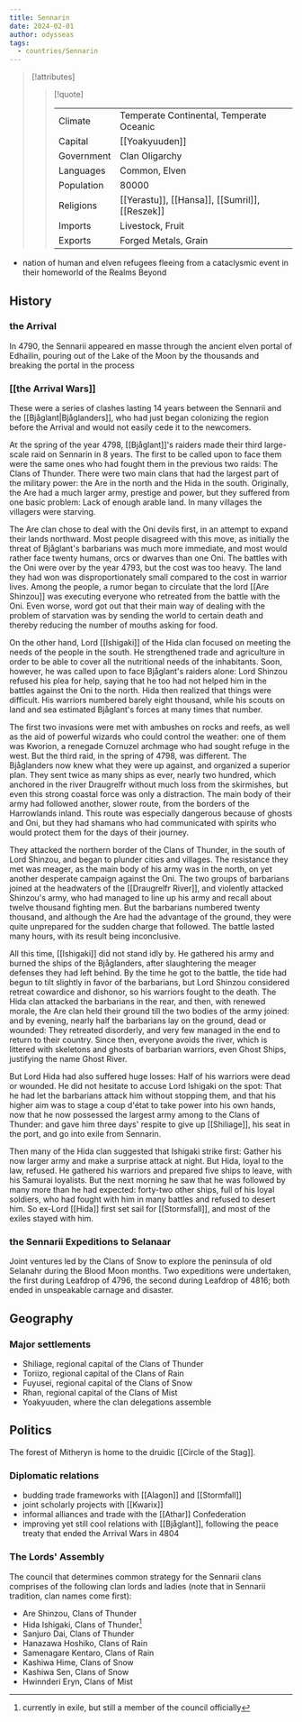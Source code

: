```yaml
---
title: Sennarin
date: 2024-02-01
author: odysseas
tags:
  - countries/Sennarin
---
```


> [!attributes]
> 
> > [!quote]
> >
> > | | |
> > | --- | --- |
> > | Climate | Temperate Continental, Temperate Oceanic |
> > | Capital | [[Yoakyuuden]] |
> > | Government | Clan Oligarchy |
> > | Languages | Common, Elven |
> > | Population | 80000 |
> > | Religions | [[Yerastu]], [[Hansa]], [[Sumril]], [[Reszek]] |
> > | Imports | Livestock, Fruit |
> > | Exports | Forged Metals, Grain |

- nation of human and elven refugees fleeing from a cataclysmic event in their homeworld of the Realms Beyond

## History

### the Arrival
In 4790, the Sennarii appeared en masse through the ancient elven portal of Edhailin, pouring out of the Lake of the Moon by the thousands and breaking the portal in the process

### [[the Arrival Wars]]

These were a series of clashes lasting 14 years between the Sennarii and the [[Bjåglant|Bjåglanders]], who had just began colonizing the region before the Arrival and would not easily cede it to the newcomers.

Ατ the spring of the year 4798, [[Bjåglant]]'s raiders made their third large-scale raid on Sennarin in 8 years. Τhe first to be called upon to face them were the same ones who had fought them in the previous two raids: The Clans of Thunder. There were two main clans that had the largest part of the military power: the Are in the north and the Hida in the south. Originally, the Are had a much larger army, prestige and power, but they suffered from one basic problem: Lack of enough arable land. In many villages the villagers were starving.

The Are clan chose to deal with the Oni devils first, in an attempt to expand their lands northward. Most people disagreed with this move, as initially the threat of Bjåglant's barbarians was much more immediate, and most would rather face twenty humans, orcs or dwarves than one Oni. The battles with the Oni were over by the year 4793, but the cost was too heavy. The land they had won was disproportionately small compared to the cost in warrior lives. Among the people, a rumor began to circulate that the lord [[Are Shinzou]] was executing everyone who retreated from the battle with the Oni. Even worse, word got out that their main way of dealing with the problem of starvation was by sending the world to certain death and thereby reducing the number of mouths asking for food.

On the other hand, Lord [[Ishigaki]] of the Hida clan focused on meeting the needs of the people in the south. He strengthened trade and agriculture in order to be able to cover all the nutritional needs of the inhabitants. Soon, however, he was called upon to face Bjåglant's raiders alone: ​​Lord Shinzou refused his plea for help, saying that he too had not helped him in the battles against the Oni to the north. Hida then realized that things were difficult. His warriors numbered barely eight thousand, while his scouts on land and sea estimated Bjåglant's forces at many times that number.

The first two invasions were met with ambushes on rocks and reefs, as well as the aid of powerful wizards who could control the weather: one of them was Kworion, a renegade Cornuzel archmage who had sought refuge in the west. But the third raid, in the spring of 4798, was different. The Bjåglanders now knew what they were up against, and organized a superior plan. They sent twice as many ships as ever, nearly two hundred, which anchored in the river Draugrelfr without much loss from the skirmishes, but even this strong coastal force was only a distraction. The main body of their army had followed another, slower route, from the borders of the Harrowlands inland. This route was especially dangerous because of ghosts and Oni, but they had shamans who had communicated with spirits who would protect them for the days of their journey.

They attacked the northern border of the Clans of Thunder, in the south of Lord Shinzou, and began to plunder cities and villages. The resistance they met was meager, as the main body of his army was in the north, on yet another desperate campaign against the Oni. The two groups of barbarians joined at the headwaters of the [[Draugrelfr River]], and violently attacked Shinzou's army, who had managed to line up his army and recall about twelve thousand fighting men. But the barbarians numbered twenty thousand, and although the Are had the advantage of the ground, they were quite unprepared for the sudden charge that followed. The battle lasted many hours, with its result being inconclusive.

All this time, [[Ishigaki]] did not stand idly by. He gathered his army and burned the ships of the Bjåglanders, after slaughtering the meager defenses they had left behind. By the time he got to the battle, the tide had begun to tilt slightly in favor of the barbarians, but Lord Shinzou considered retreat cowardice and dishonor, so his warriors fought to the death. The Hida clan attacked the barbarians in the rear, and then, with renewed morale, the Are clan held their ground till the two bodies of the army joined: and by evening, nearly half the barbarians lay on the ground, dead or wounded: They retreated disorderly, and very few managed in the end to return to their country. Since then, everyone avoids the river, which is littered with skeletons and ghosts of barbarian warriors, even Ghost Ships, justifying the name Ghost River.

But Lord Hida had also suffered huge losses: Half of his warriors were dead or wounded. He did not hesitate to accuse Lord Ishigaki on the spot: That he had let the barbarians attack him without stopping them, and that his higher aim was to stage a coup d'état to take power into his own hands, now that he now possessed the largest army among to the Clans of Thunder: and gave him three days' respite to give up [[Shiliage]], his seat in the port, and go into exile from Sennarin.

Then many of the Hida clan suggested that Ishigaki strike first: Gather his now larger army and make a surprise attack at night. But Hida, loyal to the law, refused. He gathered his warriors and prepared five ships to leave, with his Samurai loyalists. But the next morning he saw that he was followed by many more than he had expected: forty-two other ships, full of his loyal soldiers, who had fought with him in many battles and refused to desert him. So ex-Lord [[Hida]] first set sail for [[Stormsfall]], and most of the exiles stayed with him.

### the Sennarii Expeditions to Selanaar

Joint ventures led by the Clans of Snow to explore the peninsula of old Selanahr during the Blood Moon months. Two expeditions were undertaken, the first during Leafdrop of 4796, the second during Leafdrop of 4816; both ended in unspeakable carnage and disaster. 

## Geography

### Major settlements
- Shiliage, regional capital of the Clans of Thunder
- Toriizo, regional capital of the Clans of Rain
- Fuyusei, regional capital of the Clans of Snow
- Rhan, regional capital of the Clans of Mist
- Yoakyuuden, where the clan delegations assemble

## Politics

The forest of Mitheryn is home to the druidic [[Circle of the Stag]].

### Diplomatic relations
- budding trade frameworks with [[Alagon]] and [[Stormfall]]
- joint scholarly projects with [[Kwarix]]
- informal alliances and trade with the [[Athar]] Confederation
- improving yet still cool relations with [[Bjåglant]], following the peace treaty that ended the Arrival Wars in 4804

### The Lords' Assembly

The council that determines common strategy for the Sennarii clans comprises of the following clan lords and ladies (note that in Sennarii tradition, clan names come first):
- Are Shinzou, Clans of Thunder
- Hida Ishigaki, Clans of Thunder[^1]
- Sanjuro Dai, Clans of Thunder
- Hanazawa Hoshiko, Clans of Rain
- Samenagare Kentaro, Clans of Rain
- Kashiwa Hime, Clans of Snow 
- Kashiwa Sen, Clans of Snow
- Hwinnderi Eryn, Clans of Mist

[^1]: currently in exile, but still a member of the council officially
